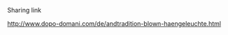 <span style="color:#000ff;">Sharing link</span>

<span style="color:#000ff;">http://www.dopo-domani.com/de/andtradition-blown-haengeleuchte.html</span>
